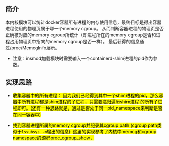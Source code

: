 ## 简介

本内核模块可以统计docker容器所有进程的内存使用信息，最终目标是得出容器进程使用的物理页属于哪一个memory cgroup。
从而判断容器进程的物理页是否正确被对应的memory cgroup所统计（即进程所在的memory cgroup是否和进程占用物理页中指向的memory cgroup是否一样）。
最后获得的信息通过/proc/MemcgInfo展示。
* 注意：insmod加载模块时需要输入一个containerd-shim进程的pid作为参数。

## 实现思路
* <mark>收集容器中的所有进程<mark>： 因为我们已经得到其中一个shim进程的pid，那么容器中所有进程都是shim进程的子进程，只需要递归遍历shim进程
的所有子进程即可。(还有一种思路就是，通过是否处于同一pid_namespace来判断是否在同一容器中)

* <mark>找到容器进程所属的memory cgroup并纪录其cgroup path (cgroup path类似于`lssubsys -m`输出的信息)<mark>: 这里的实现参考了内核中memcg和cgroup namespace的源码[proc_cgroup_show](https://elixir.bootlin.com/linux/v5.10/source/kernel/cgroup/cgroup.c#L5813)，

